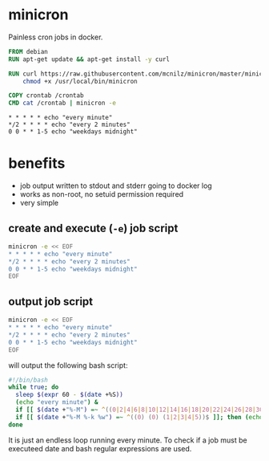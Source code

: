 # minicron

Painless cron jobs in docker.

```Dockerfile
FROM debian
RUN apt-get update && apt-get install -y curl

RUN curl https://raw.githubusercontent.com/mcnilz/minicron/master/minicron > /usr/local/bin/minicron && \
    chmod +x /usr/local/bin/minicron

COPY crontab /crontab
CMD cat /crontab | minicron -e
```

```cron
* * * * * echo "every minute"
*/2 * * * * echo "every 2 minutes"
0 0 * * 1-5 echo "weekdays midnight"
```

# benefits

- job output written to stdout and stderr going to docker log
- works as non-root, no setuid permission required
- very simple

## create and execute (`-e`) job script

```bash
minicron -e << EOF
* * * * * echo "every minute"
*/2 * * * * echo "every 2 minutes"
0 0 * * 1-5 echo "weekdays midnight"
EOF
```

## output job script

```bash
minicron -e << EOF
* * * * * echo "every minute"
*/2 * * * * echo "every 2 minutes"
0 0 * * 1-5 echo "weekdays midnight"
EOF
```

will output the following bash script:

```bash
#!/bin/bash
while true; do
  sleep $(expr 60 - $(date +%S))
  (echo "every minute") &
  if [[ $(date +"%-M") =~ ^((0|2|4|6|8|10|12|14|16|18|20|22|24|26|28|30|32|34|36|38|40|42|44|46|48|50|52|54|56|58))$ ]]; then (echo "every 2 minutes") & fi
  if [[ $(date +"%-M %-k %w") =~ ^((0) (0) (1|2|3|4|5))$ ]]; then (echo "weekdays midnight") & fi
done
```

It is just an endless loop running every minute. To check if a job must be executeed date and bash regular expressions are used.
